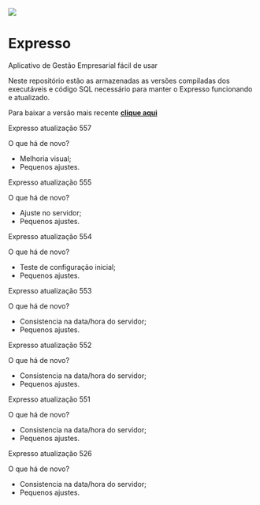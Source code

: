 [![](https://www.taligent.com.br/images/logo.png) ](https://www.taligent.com.br/)
# Expresso
Aplicativo de Gestão Empresarial fácil de usar

Neste repositório estão as armazenadas as versões compiladas dos executáveis e código SQL necessário para manter o Expresso funcionando e atualizado.

Para baixar a versão mais recente [**clique aqui**](https://github.com/decisao/expresso/releases/latest/)

Expresso atualização 557
 
O que há de novo?
 
- Melhoria visual; 
- Pequenos ajustes.
 
 
Expresso atualização 555
 
O que há de novo?
 
- Ajuste no servidor; 
- Pequenos ajustes.
 
 
Expresso atualização 554
 
O que há de novo?
 
- Teste de configuração inicial; 
- Pequenos ajustes.
 
 
Expresso atualização 553
 
O que há de novo?
 
- Consistencia na data/hora do servidor; 
- Pequenos ajustes.
 
 
Expresso atualização 552
 
O que há de novo?
 
- Consistencia na data/hora do servidor; 
- Pequenos ajustes.
 
 
Expresso atualização 551
 
O que há de novo?
 
- Consistencia na data/hora do servidor; 
- Pequenos ajustes.
 
 
Expresso atualização 526
 
O que há de novo?
 
- Consistencia na data/hora do servidor; 
- Pequenos ajustes.
 
